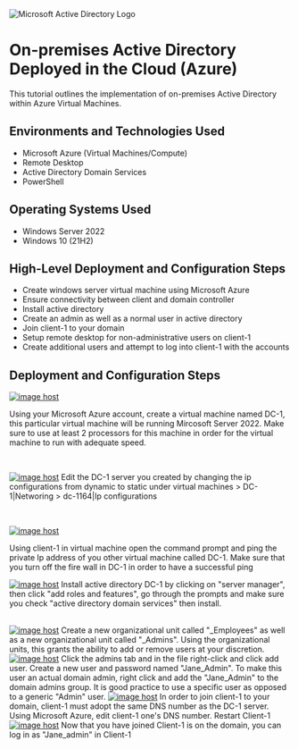 <img src="https://i.imgur.com/pU5A58S.png" alt="Microsoft Active Directory Logo"/>
</p>

<h1>On-premises Active Directory Deployed in the Cloud (Azure)</h1>
This tutorial outlines the implementation of on-premises Active Directory within Azure Virtual Machines.<br />

<h2>Environments and Technologies Used</h2>

- Microsoft Azure (Virtual Machines/Compute)
- Remote Desktop
- Active Directory Domain Services
- PowerShell

<h2>Operating Systems Used </h2>

- Windows Server 2022
- Windows 10 (21H2)

<h2>High-Level Deployment and Configuration Steps</h2>

- Create windows server virtual machine using Microsoft Azure
- Ensure connectivity between client and domain controller
- Install active directory
- Create an admin as well as a normal user in active directory
- Join client-1 to your domain
- Setup remote desktop for non-administrative users on client-1
- Create additional users and attempt to log into client-1 with the accounts

<h2>Deployment and Configuration Steps</h2>

<p>
<a href="https://imgbox.com/J9sH7XUY" target="_blank"><img src="https://thumbs2.imgbox.com/96/c1/J9sH7XUY_t.png" alt="image host"/></a>
</p>
<p>
Using your Microsoft Azure account, create a virtual machine named DC-1, this particular virtual machine will be running Mircosoft Server 2022. Make sure to use at least 2 processors for this machine in order for the virtual machine to run with adequate speed.
</p>
<br />

<p>
<a href="https://imgbox.com/AOvKPOhA" target="_blank"><img src="https://thumbs2.imgbox.com/9d/be/AOvKPOhA_t.png" alt="image host"/></a>
  Edit the DC-1 server you created by changing the ip configurations from dynamic to static under virtual machines > DC-1|Networing > dc-1164|Ip configurations
</p>
<br />

<p>
<a href="https://imgbox.com/FqvUSleT" target="_blank"><img src="https://thumbs2.imgbox.com/a5/28/FqvUSleT_t.png" alt="image host"/></a></p>
<p>
Using client-1 in virtual machine open the command prompt and ping the private Ip address of you other virtual machine called DC-1. Make sure that you turn off the fire wall in DC-1 in order to have a successful ping
</p>
<a href="https://imgbox.com/ID5dTPo3" target="_blank"><img src="https://thumbs2.imgbox.com/20/c8/ID5dTPo3_t.png" alt="image host"/></a>
Install active directory DC-1 by clicking on "server manager", then click "add roles and features", go through the prompts and make sure you check "active directory domain services" then install.
<p></p>
<br />
<a href="https://imgbox.com/fQklGRyC" target="_blank"><img src="https://thumbs2.imgbox.com/e1/8b/fQklGRyC_t.png" alt="image host"/></a>
Create a new organizational unit called "_Employees" as well as a new organizational unit called "_Admins". Using the organizational units, this grants the ability to add or remove users at your discretion.
<a href="https://imgbox.com/KcszsYa2" target="_blank"><img src="https://thumbs2.imgbox.com/44/ac/KcszsYa2_t.png" alt="image host"/></a>
Click the admins tab and in the file right-click and click add user. Create a new user and password named "Jane_Admin". To make this user an actual domain admin, right click and add the "Jane_Admin" to the domain admins group. It is good practice to use a specific user as opposed to a generic "Admin" user.
<a href="https://imgbox.com/nQ9r3fJy" target="_blank"><img src="https://thumbs2.imgbox.com/52/29/nQ9r3fJy_t.png" alt="image host"/></a>
In order to join client-1 to your domain, client-1 must adopt the same DNS number as the DC-1 server. Using Microsoft Azure, edit client-1 one's DNS number. Restart Client-1
<a href="https://imgbox.com/rnA3Rt2a" target="_blank"><img src="https://thumbs2.imgbox.com/be/8d/rnA3Rt2a_t.png" alt="image host"/></a>
Now that you have joined Client-1 is on the domain, you can log in as "Jane_admin" in Client-1

